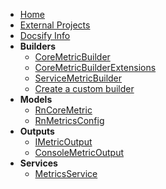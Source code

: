 - [Home](./)
- [External Projects](./external-projects.md)
- [Docsify Info](./docsify.md)
- **Builders**
  - [CoreMetricBuilder](./builders/CoreMetricBuilder.md)
  - [CoreMetricBuilderExtensions](./builders/CoreMetricBuilderExtensions.md)
  - [ServiceMetricBuilder](./builders/ServiceMetricBuilder.md)
  - [Create a custom builder](./builders/CustomBuilder.md)
- **Models**
  - [RnCoreMetric](./models/RnCoreMetric.md)
  - [RnMetricsConfig](./models/RnMetricsConfig.md)
- **Outputs**
  - [IMetricOutput](./outputs/IMetricOutput.md)
  - [ConsoleMetricOutput](./outputs/ConsoleMetricOutput.md)
- **Services**
  - [MetricsService](./services/MetricsService.md)
